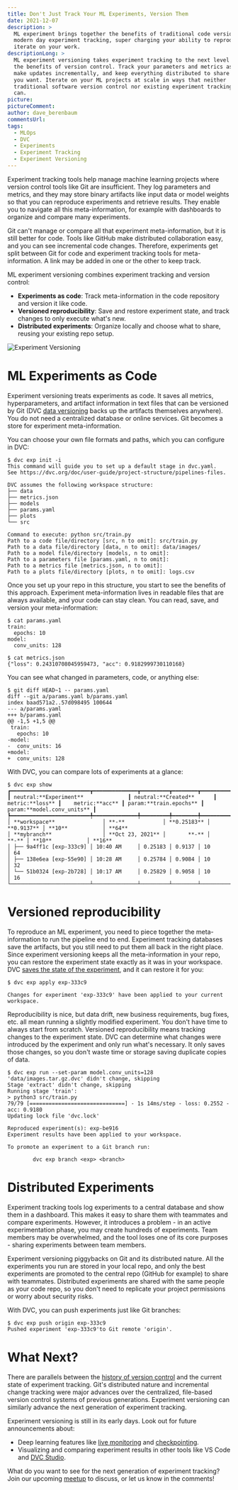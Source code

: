 ```yaml
---
title: Don't Just Track Your ML Experiments, Version Them
date: 2021-12-07
description: >
  ML experiment brings together the benefits of traditional code versioning and
  modern day experiment tracking, super charging your ability to reproduce and
  iterate on your work.
descriptionLong: >
  ML experiment versioning takes experiment tracking to the next level by adding
  the benefits of version control. Track your parameters and metrics as code,
  make updates incrementally, and keep everything distributed to share however
  you want. Iterate on your ML projects at scale in ways that neither
  traditional software version control nor existing experiment tracking tools
  can.
picture:
pictureComment:
author: dave_berenbaum
commentsUrl:
tags:
  - MLOps
  - DVC
  - Experiments
  - Experiment Tracking
  - Experiment Versioning
---
```


Experiment tracking tools help manage machine learning projects where version
control tools like Git are insufficient. They log parameters and metrics, and
they may store binary artifacts like input data or model weights so that you can
reproduce experiments and retrieve results. They enable you to navigate all this
meta-information, for example with dashboards to organize and compare many
experiments.

Git can't manage or compare all that experiment meta-information, but it is
still better for code. Tools like GitHub make distributed collaboration easy,
and you can see incremental code changes. Therefore, experiments get split
between Git for code and experiment tracking tools for meta-information. A link
may be added in one or the other to keep track.

ML experiment versioning combines experiment tracking and version control:

- **Experiments as code**: Track meta-information in the code repository and
  version it like code.
- **Versioned reproducibility**: Save and restore experiment state, and track
  changes to only execute what's new.
- **Distributed experiments**: Organize locally and choose what to share,
  reusing your existing repo setup.

![Experiment Versioning](/img/exp-versioning.png)

# ML Experiments as Code

Experiment versioning treats experiments as code. It saves all metrics,
hyperparameters, and artifact information in text files that can be versioned by
Git (DVC [data versioning](https://dvc.org/doc/start/data-and-model-versioning)
backs up the artifacts themselves anywhere). You do not need a centralized
database or online services. Git becomes a store for experiment
meta-information.

You can choose your own file formats and paths, which you can configure in DVC:

```dvc
$ dvc exp init -i
This command will guide you to set up a default stage in dvc.yaml.
See https://dvc.org/doc/user-guide/project-structure/pipelines-files.

DVC assumes the following workspace structure:
├── data
├── metrics.json
├── models
├── params.yaml
├── plots
└── src

Command to execute: python src/train.py
Path to a code file/directory [src, n to omit]: src/train.py
Path to a data file/directory [data, n to omit]: data/images/
Path to a model file/directory [models, n to omit]:
Path to a parameters file [params.yaml, n to omit]:
Path to a metrics file [metrics.json, n to omit]:
Path to a plots file/directory [plots, n to omit]: logs.csv
```

Once you set up your repo in this structure, you start to see the benefits of
this approach. Experiment meta-information lives in readable files that are
always available, and your code can stay clean. You can read, save, and version
your meta-information:

```dvc
$ cat params.yaml
train:
  epochs: 10
model:
  conv_units: 128
```

```dvc
$ cat metrics.json
{"loss": 0.24310708045959473, "acc": 0.9182999730110168}
```

You can see what changed in parameters, code, or anything else:

```dvc
$ git diff HEAD~1 -- params.yaml
diff --git a/params.yaml b/params.yaml
index baad571a2..57d098495 100644
--- a/params.yaml
+++ b/params.yaml
@@ -1,5 +1,5 @@
 train:
   epochs: 10
-model:
-  conv_units: 16
+model:
+  conv_units: 128
```

With DVC, you can compare lots of experiments at a glance:

```dvctable
$ dvc exp show
┏━━━━━━━━━━━━━━━━━━━━━━━━━┳━━━━━━━━━━━━━━┳━━━━━━━━━┳━━━━━━━━┳━━━━━━━━━━━━━━┳━━━━━━━━━━━━━━━━━━┓
┃ neutral:**Experiment**              ┃ neutral:**Created**      ┃    metric:**loss** ┃    metric:**acc** ┃ param:**train.epochs** ┃ param:**model.conv_units** ┃
┡━━━━━━━━━━━━━━━━━━━━━━━━━╇━━━━━━━━━━━━━━╇━━━━━━━━━╇━━━━━━━━╇━━━━━━━━━━━━━━╇━━━━━━━━━━━━━━━━━━┩
│ **workspace**               │ **-**            │ **0.25183** │ **0.9137** │ **10**           │ **64**
│ **mybranch**                │ **Oct 23, 2021** │       **-** │      **-** │ **10**           │ **16**
│ ├── 9a4ff1c [exp-333c9] │ 10:40 AM     │ 0.25183 │ 0.9137 │ 10           │ 64
│ ├── 138e6ea [exp-55e90] │ 10:28 AM     │ 0.25784 │ 0.9084 │ 10           │ 32
│ └── 51b0324 [exp-2b728] │ 10:17 AM     │ 0.25829 │ 0.9058 │ 10           │ 16
└─────────────────────────┴──────────────┴─────────┴────────┴──────────────┴──────────────────┘
```

# Versioned reproducibility

To reproduce an ML experiment, you need to piece together the meta-information
to run the pipeline end to end. Experiment tracking databases save the
artifacts, but you still need to put them all back in the right place. Since
experiment versioning keeps all the meta-information in your repo, you can
restore the experiment state exactly as it was in your workspace. DVC
[saves the state of the experiment](https://dvc.org/blog/experiment-refs), and
it can restore it for you:

```dvc
$ dvc exp apply exp-333c9

Changes for experiment 'exp-333c9' have been applied to your current workspace.
```

Reproducibility is nice, but data drift, new business requirements, bug fixes,
etc. all mean running a slightly modified experiment. You don't have time to
always start from scratch. Versioned reproducibility means tracking changes to
the experiment state. DVC can determine what changes were introduced by the
experiment and only run what's necessary. It only saves those changes, so you
don't waste time or storage saving duplicate copies of data.

```dvc
$ dvc exp run --set-param model.conv_units=128
'data/images.tar.gz.dvc' didn't change, skipping
Stage 'extract' didn't change, skipping
Running stage 'train':
> python3 src/train.py
79/79 [==============================] - 1s 14ms/step - loss: 0.2552 - acc: 0.9180
Updating lock file 'dvc.lock'

Reproduced experiment(s): exp-be916
Experiment results have been applied to your workspace.

To promote an experiment to a Git branch run:

        dvc exp branch <exp> <branch>

```

# Distributed Experiments

Experiment tracking tools log experiments to a central database and show them in
a dashboard. This makes it easy to share them with teammates and compare
experiments. However, it introduces a problem - in an active experimentation
phase, you may create hundreds of experiments. Team members may be overwhelmed,
and the tool loses one of its core purposes - sharing experiments between team
members.

Experiment versioning piggybacks on Git and its distributed nature. All the
experiments you run are stored in your local repo, and only the best experiments
are promoted to the central repo (GitHub for example) to share with teammates.
Distributed experiments are shared with the same people as your code repo, so
you don't need to replicate your project permissions or worry about security
risks.

With DVC, you can push experiments just like Git branches:

```dvc
$ dvc exp push origin exp-333c9
Pushed experiment 'exp-333c9'to Git remote 'origin'.
```

# What Next?

There are parallels between the
[history of version control](https://ericsink.com/vcbe/html/history_of_version_control.html)
and the current state of experiment tracking. Git's distributed nature and
incremental change tracking were major advances over the centralized, file-based
version control systems of previous generations. Experiment versioning can
similarly advance the next generation of experiment tracking.

Experiment versioning is still in its early days. Look out for future
announcements about:

- Deep learning features like [live monitoring](https://dvc.org/doc/dvclive) and
  [checkpointing](https://dvc.org/doc/user-guide/experiment-management/checkpoints).
- Visualizing and comparing experiment results in other tools like VS Code and
  [DVC Studio](https://studio.iterative.ai/).

What do you want to see for the next generation of experiment tracking? Join our
upcoming
[meetup](https://www.meetup.com/DVC-Community-Virtual-Meetups/events/282064369/)
to discuss, or let us know in the comments!
